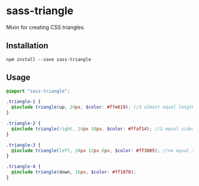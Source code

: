 # sass-triangle

Mixin for creating CSS triangles.

## Installation

    npm install --save sass-triangle

## Usage

```scss
@import "sass-triangle";

.triangle-1 {
  @include triangle(up, 24px, $color: #ffe619); //3 almost equal length sides
}

.triangle-2 {
  @include triangle(right, 24px 10px, $color: #ffaf14); //2 equal sides
}

.triangle-3 {
  @include triangle(left, 24px 12px 0px, $color: #ff3005); //no equal sides
}

.triangle-4 {
  @include triangle(down, 16px, $color: #ff1870);
}

```

